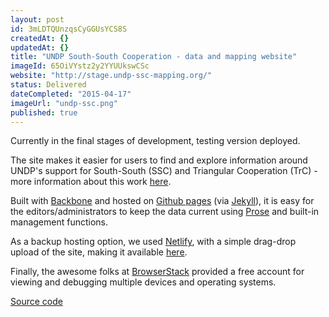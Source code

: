 ```yaml
---
layout: post
id: 3mLDTQUnzqsCyGGUsYCS8S
createdAt: {}
updatedAt: {}
title: "UNDP South-South Cooperation - data and mapping website"
imageId: 65OiVYstz2y2YYUUkswCSc
website: "http://stage.undp-ssc-mapping.org/"
status: Delivered
dateCompleted: "2015-04-17"
imageUrl: "undp-ssc.png"
published: true
---
```



Currently in the final stages of development, testing version deployed.

The site makes it easier for users to find and explore information around UNDP's support for South-South (SSC) and Triangular Cooperation (TrC) - more information about this work [here](http://www.undp.org/ssc).

Built with [Backbone](http://backbonejs.org) and hosted on [Github pages](https://pages.github.com) (via [Jekyll](http://jekyllrb.com)), it is easy for the editors/administrators to keep the data current using [Prose](http://prose.io) and built-in management functions.

As a backup hosting option, we used [Netlify](https://www.netlify.com), with a simple drag-drop upload of the site, making it available [here](https://ssc.netlify.com).

Finally, the awesome folks at [BrowserStack](https://www.browserstack.com) provided a free account for viewing and debugging multiple devices and operating systems.

[Source code](https://github.com/undp/ssc)
